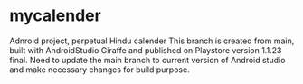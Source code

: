 # mycalender
Adnroid project, perpetual Hindu calender
This branch is created from main, built with AndroidStudio Giraffe and published on Playstore version 1.1.23 final. Need to update the main branch to current version of Android studio and make necessary changes for build purpose.

